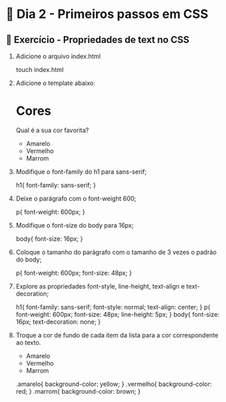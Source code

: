 # :dart: Dia 2 - Primeiros passos em CSS

## :rocket: Exercício - Propriedades de text no CSS

1. Adicione o arquivo index.html

    touch index.html

2. Adicione o template abaixo: 

    <!DOCTYPE html>
    <html lang="pt-br">
    <head>
        <meta charset="UTF-8">
        <title>HTML</title>
        <style>
        </style>
    </head>
    <body>
        <h1>Cores</h1>
        <p>Qual é a sua cor favorita?</p>
        <ul>
        <li>Amarelo</li>
        <li>Vermelho</li>
        <li>Marrom</li>
        </ul>
    </body>
    </html>

3. Modifique o font-family do h1 para sans-serif;

    h1{
        font-family: sans-serif;
    }

4. Deixe o parágrafo com o font-weight 600;

    p{
        font-weight: 600px;
    }

5. Modifique o font-size do body para 16px;
    
    body{
        font-size: 16px;
    }

6. Coloque o tamanho do parágrafo com o tamanho de 3 vezes o padrão do body;
    
    p{
        font-weight: 600px;
            font-size: 48px;
    }

7. Explore as propriedades font-style, line-height, text-align e text-decoration;

    h1{
        font-family: sans-serif;
        font-style: normal;
        text-align: center;
    }
    p{
        font-weight: 600px;
        font-size: 48px;
        line-height: 5px;
    }
    body{
        font-size: 16px;
        text-decoration: none;
    }

8. Troque a cor de fundo de cada item da lista para a cor correspondente ao texto.

    <!-- HTML -->
    <ul>
      <li class="amarelo">Amarelo</li>
      <li class="vermeho">Vermelho</li>
      <li class="marrom">Marrom</li>
    </ul>

    <!-- CSS -->
    .amarelo{
        background-color: yellow;
    }
    .vermelho{
        background-color: red;
    }
    .marrom{
        background-color: brown;
    }